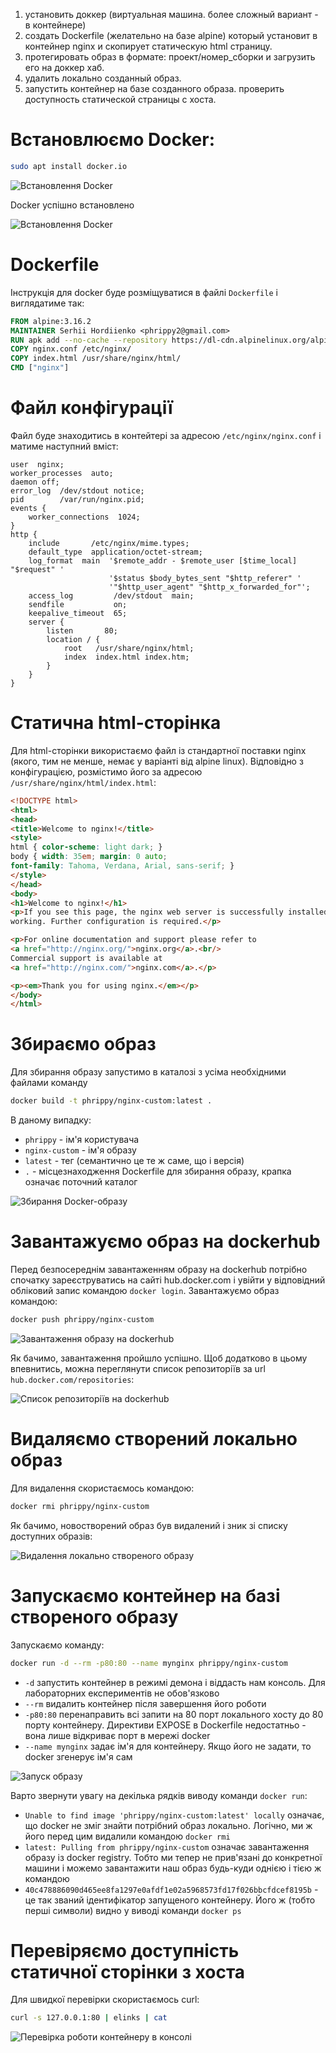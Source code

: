 1. установить доккер (виртуальная машина. более сложный вариант - в контейнере)
2. создать Dockerfile (желательно на базе alpine) который установит в контейнер nginx и скопирует статическую html страницу.
3. протегировать образ в формате: проект/номер_сборки и загрузить его на доккер хаб.
4. удалить локально созданный образ.
5. запустить контейнер на базе созданного образа. проверить доступность статической страницы с хоста.

# Встановлюємо Docker:

```bash
sudo apt install docker.io
```

![Встановлення Docker](docker_install.png)

Docker успішно встановлено

![Встановлення Docker](docker_install_complete.png)

# Dockerfile

Інструкція для docker буде розміщуватися в файлі `Dockerfile` і виглядатиме так:

```Dockerfile
FROM alpine:3.16.2
MAINTAINER Serhii Hordiienko <phrippy2@gmail.com>
RUN apk add --no-cache --repository https://dl-cdn.alpinelinux.org/alpine/v3.16/main nginx=1.22.0-r1
COPY nginx.conf /etc/nginx/
COPY index.html /usr/share/nginx/html/
CMD ["nginx"]
```

# Файл конфігурації

Файл буде знаходитись в контейтері за адресою  `/etc/nginx/nginx.conf` і матиме наступний вміст:

```Nginx config
user  nginx;
worker_processes  auto;
daemon off;
error_log  /dev/stdout notice;
pid        /var/run/nginx.pid;
events {
    worker_connections  1024;
}
http {
    include       /etc/nginx/mime.types;
    default_type  application/octet-stream;
    log_format  main  '$remote_addr - $remote_user [$time_local] "$request" '
                      '$status $body_bytes_sent "$http_referer" '
                      '"$http_user_agent" "$http_x_forwarded_for"';
    access_log         /dev/stdout  main;
    sendfile           on;
    keepalive_timeout  65;
    server {
        listen       80;
        location / {
            root   /usr/share/nginx/html;
            index  index.html index.htm;
        }
    }
}
```

# Статична html-сторінка

Для html-сторінки використаємо файл із стандартної поставки nginx (якого, тим не менше, немає у варіанті від alpine linux). Відповідно з конфігурацією, розмістимо його за адресою `/usr/share/nginx/html/index.html`:

```html
<!DOCTYPE html>
<html>
<head>
<title>Welcome to nginx!</title>
<style>
html { color-scheme: light dark; }
body { width: 35em; margin: 0 auto;
font-family: Tahoma, Verdana, Arial, sans-serif; }
</style>
</head>
<body>
<h1>Welcome to nginx!</h1>
<p>If you see this page, the nginx web server is successfully installed and
working. Further configuration is required.</p>

<p>For online documentation and support please refer to
<a href="http://nginx.org/">nginx.org</a>.<br/>
Commercial support is available at
<a href="http://nginx.com/">nginx.com</a>.</p>

<p><em>Thank you for using nginx.</em></p>
</body>
</html>
```

# Збираємо образ

Для збирання образу запустимо в каталозі з усіма необхідними файлами команду

```bash
docker build -t phrippy/nginx-custom:latest .
```

В даному випадку:
* `phrippy` - ім'я користувача
* `nginx-custom` - ім'я образу
* `latest` - тег (семантично це те ж саме, що і версія)
* `.` - місцезнаходження Dockerfile для збирання образу, крапка означає поточний каталог

![Збирання Docker-образу](docker_build.png)

# Завантажуємо образ на dockerhub

Перед безпосереднім завантаженням образу на dockerhub потрібно спочатку зареєструватись на сайті hub.docker.com і увійти у відповідний обліковий запис командою `docker login`. Завантажуємо образ командою:

```bash
docker push phrippy/nginx-custom
```

![Завантаження образу на dockerhub](docker_push.png)

Як бачимо, завантаження пройшло успішно. Щоб додатково в цьому впевнитись, можна переглянути список репозиторіїв за url `hub.docker.com/repositories`:

![Список репозиторіїв на dockerhub](docker_push_web.png)

# Видаляємо створений локально образ

Для видалення скористаємось командою:

```bash
docker rmi phrippy/nginx-custom
```

Як бачимо, новостворений образ був видалений і зник зі списку доступних образів:

![Видалення локально створеного образу](docker_delete_image.png)

# Запускаємо контейнер на базі створеного образу

Запускаємо команду:

```bash
docker run -d --rm -p80:80 --name mynginx phrippy/nginx-custom
```
* `-d` запустить контейнер в режимі демона і віддасть нам консоль. Для лабораторних експериментів не обов'язково
* `--rm` видалить контейнер після завершення його роботи
* `-p80:80` перенаправить всі запити на 80 порт локального хосту до 80 порту контейнеру. Директиви EXPOSE в Dockerfile недостатньо - вона лише відкриває порт в мережі docker
* `--name mynginx` задає ім'я для контейнеру. Якщо його не задати, то docker згенерує ім'я сам

![Запуск образу](docker_run.png)

Варто звернути увагу на декілька рядків виводу команди `docker run`:
* `Unable to find image 'phrippy/nginx-custom:latest' locally` означає, що docker не зміг знайти потрібний образ локально. Логічно, ми ж його перед цим видалили командою `docker rmi`
* `latest: Pulling from phrippy/nginx-custom` означає завантаження образу із docker registry. Тобто ми тепер не прив'язані до конкретної машини і можемо завантажити наш образ будь-куди однією і тією ж командою
* `40c478886090d465ee8fa1297e0afdf1e02a5968573fd17f026bbcfdcef8195b` - це так званий ідентифікатор запущеного контейнеру. Його ж (тобто перші символи) видно у виводі команди `docker ps`

# Перевіряємо доступність статичної сторінки з хоста

Для швидкої перевірки скористаємось curl:

```bash
curl -s 127.0.0.1:80 | elinks | cat
```

![Перевірка роботи контейнеру в консолі](view_curl.png)
